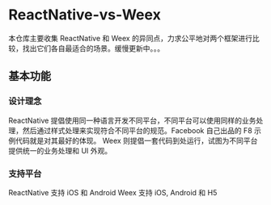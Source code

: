 # ReactNative-vs-Weex

本仓库主要收集 ReactNative 和 Weex 的异同点，力求公平地对两个框架进行比较，找出它们各自最适合的场景。缓慢更新中。。。


## 基本功能

### 设计理念

ReactNative 提倡使用同一种语言开发不同平台，不同平台可以使用同样的业务处理，然后通过样式处理来实现符合不同平台的规范。Facebook 自己出品的 F8 示例代码就是对其最好的体现。
Weex 则提倡一套代码到处运行，试图为不同平台提供统一的业务处理和 UI 外观。

### 支持平台

ReactNative 支持 iOS 和 Android
Weex 支持 iOS, Android 和 H5
